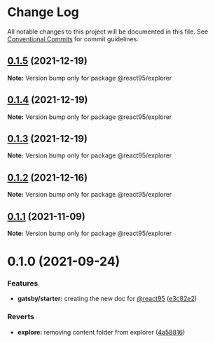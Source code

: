 # Change Log

All notable changes to this project will be documented in this file.
See [Conventional Commits](https://conventionalcommits.org) for commit guidelines.

## [0.1.5](https://github.com/React95/React95/compare/@react95/explorer@0.1.4...@react95/explorer@0.1.5) (2021-12-19)

**Note:** Version bump only for package @react95/explorer





## [0.1.4](https://github.com/React95/React95/compare/@react95/explorer@0.1.3...@react95/explorer@0.1.4) (2021-12-19)

**Note:** Version bump only for package @react95/explorer





## [0.1.3](https://github.com/React95/React95/compare/@react95/explorer@0.1.2...@react95/explorer@0.1.3) (2021-12-19)

**Note:** Version bump only for package @react95/explorer





## [0.1.2](https://github.com/React95/React95/compare/@react95/explorer@0.1.1...@react95/explorer@0.1.2) (2021-12-16)

**Note:** Version bump only for package @react95/explorer





## [0.1.1](https://github.com/React95/React95/compare/@react95/explorer@0.1.0...@react95/explorer@0.1.1) (2021-11-09)

**Note:** Version bump only for package @react95/explorer





# 0.1.0 (2021-09-24)


### Features

* **gatsby/starter:** creating the new doc for [@react95](https://github.com/react95) ([e3c82e2](https://github.com/React95/React95/commit/e3c82e272b5c50916c805e08b0c9a9be136244e2))


### Reverts

* **explore:** removing content folder from explorer ([4a58816](https://github.com/React95/React95/commit/4a58816ad0416079c4f987ef53ca6dd11130ab01))
